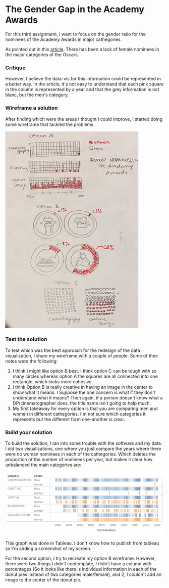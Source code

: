
# The Gender Gap in the Academy Awards

For this third assignment, I want to focus on the gender ratio for the nominees of the Academy Awards in major cathegories.

As pointed out in this [article](https://www.glamour.com/story/this-chart-breaks-down-the-lack-of-female-nominees-at-the-oscars-in-key-categories-since-1928). There has been a lack of female nominees in the major categories of the Oscars.

### Critique

However, I believe the data-vis for this information could be represented in a better way. In the article, it's not easy to understand that each pink square in the column is represented by a year and that the grey information is not blanc, but the men's category.

### Wireframe a solution

After finding which were the areas I thought I could improve, I started doing some wireframe that tackled the problems

![Picture](SS_wireframe.png)

### Test the solution

To test which was the best approach for the redesign of the data visualization, I share my wireframe with a couple of people. Some of their notes were the following:
1. I think I might like option B best. I think option C can be tough with so many circles whereas option A the squares are all connected into one rectangle, which looks more cohesive.
2. I think Option B is really creative in having an image in the center to show what it means. I Suppose the one concern is what if they don't understand what it means? Then again, if a person doesn't know what a DP/cinematographer does, the title name isn't going to help much.
3. My first takeaway for every option is that you are comparing men and women in different cathegories. I'm not sure which categories it represents but the different form one-another is clear.

### Build your solution

To build the solution, I ran into some trouble with the software and my data. I did two visualizations, one where you just compare the years where there were no woman nominees in each of the cathegories. Which deletes the proportion of the number of nominees per year, but makes it clear how unbalanced the main categories are:

![Picture](Tableau.png)

This graph was done in Tableau. I don't know how to publish from tableau so I'm adding a screenshot of my screen.

For the second option, I try to recreate my option B wireframe. However, there were two things I didn't contemplate, I didn't have a column with percentages (So it looks like there is individual information in each of the donut pies instead of two categories male/female), and 2, I couldn't add an image to the center of the donut pie.





